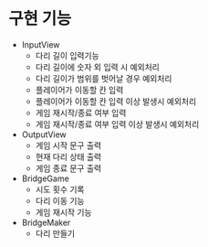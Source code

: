 # 구현 기능 #

- InputView
  - 다리 길이 입력기능
  - 다리 길이에 숫자 외 입력 시 예외처리
  - 다리 길이가 범위를 벗어날 경우 예외처리
  - 플레이어가 이동할 칸 입력
  - 플레이어가 이동할 칸 입력 이상 발생시 예외처리
  - 게임 재시작/종료 여부 입력
  - 게임 재시작/종료 여부 입력 이상 발생시 예외처리
- OutputView
  - 게임 시작 문구 출력
  - 현재 다리 상태 출력
  - 게임 종료 문구 출력
- BridgeGame
  - 시도 횟수 기록
  - 다리 이동 기능
  - 게임 재시작 기능
- BridgeMaker
  - 다리 만들기